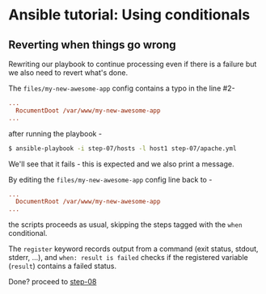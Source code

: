 # Ansible tutorial: Using conditionals

## Reverting when things go wrong

Rewriting our playbook to continue processing even if 
there is a failure but we also need to revert what's done.

The `files/my-new-awesome-app` config contains a typo in the line #2- 

```ini
...
  RocumentDoot /var/www/my-new-awesome-app
...
```

after running the playbook -

```bash
$ ansible-playbook -i step-07/hosts -l host1 step-07/apache.yml
```

We'll see that it fails - this is expected and we also print a message.

By editing the `files/my-new-awesome-app` config line back to - 

```ini
...
  DocumentRoot /var/www/my-new-awesome-app
...
```

the scripts proceeds as usual, skipping the steps tagged with the `when` conditional.

The `register` keyword records output from a command (exit status, stdout, stderr, ...), 
and `when: result is failed` checks if the registered variable (`result`) contains a failed status.

Done? proceed to [step-08](../step-08/)